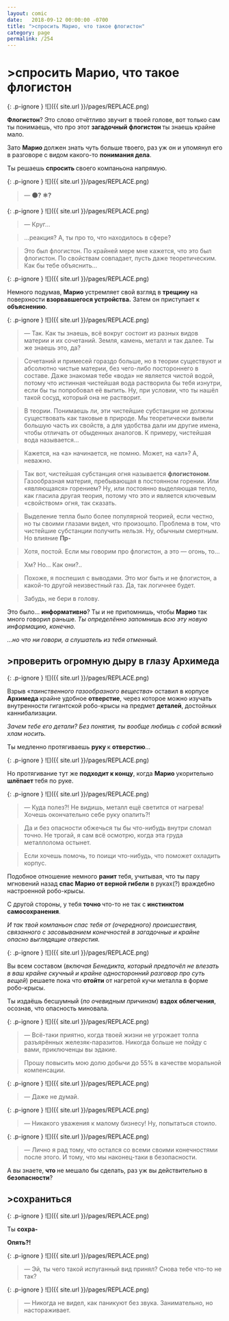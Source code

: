 ```yaml
---
layout: comic
date:   2018-09-12 00:00:00 -0700
title: ">спросить Марио, что такое флогистон"
category: page
permalink: /254
---
```

# >спросить Марио, что такое флогистон

{: .p-ignore }
![]({{ site.url }}/pages/REPLACE.png)

<strong>Флогистон</strong>? Это слово отчётливо звучит в твоей голове, вот только сам ты понимаешь, что про этот <strong>загадочный флогистон </strong>ты знаешь крайне мало.

Зато <strong>Марио </strong>должен знать чуть больше твоего, раз уж он и упомянул его в разговоре с видом какого-то <strong>понимания дела</strong>. 

Ты решаешь <strong>спросить </strong>своего компаньона напрямую.

{: .p-ignore }
![]({{ site.url }}/pages/REPLACE.png)

<blockquote>— <strong>⚫? ⚛️?</strong></blockquote>

{: .p-ignore }
![]({{ site.url }}/pages/REPLACE.png)

<blockquote>— Круг… </blockquote>

<blockquote>…реакция? А, ты про то, что находилось в сфере?</blockquote>

<blockquote>Это был флогистон. По крайней мере мне кажется, что это был флогистон. По свойствам совпадает, пусть даже теоретическим. Как бы тебе объяснить…</blockquote>

{: .p-ignore }
![]({{ site.url }}/pages/REPLACE.png)

Немного подумав, <strong>Марио </strong>устремляет свой взгляд в <strong>трещину </strong>на поверхности <strong>взорвавшегося устройства.</strong> Затем он приступает к <strong>объяснению</strong>.

{: .p-ignore }
![]({{ site.url }}/pages/REPLACE.png)

<blockquote>— Так. Как ты знаешь, всё вокруг состоит из разных видов материи и их сочетаний. Земля, камень, металл и так далее. Ты же знаешь это, да?</blockquote>

<blockquote>Сочетаний и примесей гораздо больше, но в теории существуют и абсолютно чистые материи, без чего-либо постороннего в составе. Даже знакомая тебе «вода» не является чистой водой, потому что истинная чистейшая вода растворила бы тебя изнутри, если бы ты попробовал её выпить. Ну, при условии, что ты нашёл такой сосуд, который она не растворит.</blockquote>

<blockquote>В теории. Понимаешь ли, эти чистейшие субстанции не должны существовать как таковые в природе. Мы теоретически вывели большую часть их свойств, а для удобства дали им другие имена, чтобы отличать от обыденных аналогов. К примеру, чистейшая вода называется…</blockquote>

<blockquote>Кажется, на «а» начинается, не помню. Может, на «ал»? А, неважно.</blockquote>

<blockquote>Так вот, чистейшая субстанция огня называется <strong>флогистоном</strong>. Газообразная материя, пребывающая в постоянном горении. Или «являющаяся» горением? Ну, или постоянно выделяющая тепло, как гласила другая теория, потому что это и является ключевым «свойством» огня, так сказать.</blockquote>

<blockquote>Выделение тепла было более популярной теорией, если честно, но ты своими глазами видел, что произошло. Проблема в том, что чистейшие субстанции получить нельзя. Ну, обычным смертным. Но влияние <strong>Пр-</strong></blockquote>

<blockquote>Хотя, постой. Если мы говорим про флогистон, а это — огонь, то…</blockquote>

<blockquote>Хм? Но… Как они?..</blockquote>

<blockquote>Похоже, я поспешил с выводами. Это мог быть и не флогистон, а какой-то другой неизвестный газ. Да, так логичнее будет.</blockquote>

<blockquote>Забудь, не бери в голову.</blockquote>

Это было… <strong>информативно</strong>? Ты и не припомнишь, чтобы <strong>Марио </strong>так много говорил раньше. <em>Ты определённо запомнишь всю эту новую информацию, конечно.</em>

<em>…но что ни говори, а слушатель из тебя отменный.</em>

## >проверить огромную дыру в глазу Архимеда

{: .p-ignore }
![]({{ site.url }}/pages/REPLACE.png)

Взрыв «<em>таинственного газообразного вещества</em>» оставил в корпусе <strong>Архимеда </strong>крайне удобное <strong>отверстие</strong>, через которое можно изучать внутренности гигантской робо-крысы на предмет <strong>деталей</strong>, достойных каннибализации.

<em>Зачем тебе его детали? Без понятия, ты вообще любишь с собой всякий хлам носить.</em>

Ты медленно протягиваешь <strong>руку </strong>к <strong>отверстию</strong>…

{: .p-ignore }
![]({{ site.url }}/pages/REPLACE.png)

Но протягивание тут же <strong>подходит к концу</strong>, когда <strong>Марио </strong>укорительно <strong>шлёпает </strong>тебя по руке.

{: .p-ignore }
![]({{ site.url }}/pages/REPLACE.png)

<blockquote>— Куда полез?! Не видишь, металл ещё светится от нагрева! Хочешь окончательно себе руку опалить?!</blockquote>

<blockquote>Да и без опасности обжечься ты бы что-нибудь внутри сломал точно. Не трогай, я сам всё осмотрю, когда эта груда металлолома остынет.</blockquote>

<blockquote>Если хочешь помочь, то поищи что-нибудь, что поможет охладить корпус.</blockquote>

Подобное отношение немного <strong>ранит </strong>тебя, учитывая, что ты пару мгновений назад <strong>спас Марио от верной гибели</strong> в руках(?) враждебно настроенной робо-крысы.

С другой стороны, у тебя <strong>точно </strong>что-то не так с <strong>инстинктом самосохранения</strong>.

<em>И так твой компаньон спас тебя от (очередного) происшествия, связанного с засовыванием конечностей в загадочные и крайне опасно выглядящие отверстия.</em>

{: .p-ignore }
![]({{ site.url }}/pages/REPLACE.png)

Вы всем составом (<em>включая Бенедикта, который предпочёл не влезать в ваш крайне скучный и крайне односторонний разговор про суть вещей</em>) решаете пока что <strong>отойти</strong> от нагретой кучи металла в форме робо-крысы.

Ты издаёшь бесшумный (<em>по очевидным причинам</em>) <strong>вздох облегчения</strong>, осознав, что опасность миновала.

{: .p-ignore }
![]({{ site.url }}/pages/REPLACE.png)

<blockquote>— Всё-таки приятно, когда твоей жизни не угрожает толпа разъярённых железяк-паразитов. Никогда больше не пойду с вами, приключенцы вы эдакие.</blockquote>

<blockquote>Прошу повысить мою долю добычи до 55% в качестве моральной компенсации.</blockquote>

{: .p-ignore }
![]({{ site.url }}/pages/REPLACE.png)

<blockquote>— Даже не думай.</blockquote>

{: .p-ignore }
![]({{ site.url }}/pages/REPLACE.png)

<blockquote>— Никакого уважения к малому бизнесу! Ну, попытаться стоило. </blockquote>

{: .p-ignore }
![]({{ site.url }}/pages/REPLACE.png)

<blockquote>— Лично я рад тому, что остался со всеми своими конечностями после этого. И тому, что мы наконец-таки в безопасности.</blockquote>

А вы знаете, <strong>что </strong>не мешало бы сделать, раз уж вы действительно в <strong>безопасности</strong>?

## >сохраниться

{: .p-ignore }
![]({{ site.url }}/pages/REPLACE.png)

Ты <strong>сохра-</strong>

<strong>Опять?!</strong>

{: .p-ignore }
![]({{ site.url }}/pages/REPLACE.png)

<blockquote>— Эй, ты чего такой испуганный вид принял? Снова тебе что-то не так?</blockquote>

{: .p-ignore }
![]({{ site.url }}/pages/REPLACE.png)

<blockquote>— Никогда не видел, как паникуют без звука. Занимательно, но настораживает.</blockquote>
